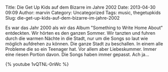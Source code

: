 Title: Die Get Up Kids auf dem Bizarre im Jahre 2002
Date: 2013-04-30 09:09
Author: marvin
Category: Uncategorized
Tags: music, thegetupkids
Slug: die-get-up-kids-auf-dem-bizarre-im-jahre-2002

Es war das Jahr 2000 als wir das Album "Something to Write Home About"
entdeckten. Wir hörten es den ganzen Sommer. Wir tanzten und fuhren
durch die warmen Nächte in die Stadt, nur um die Songs so laut wie
möglich aufdrehen zu können. Die ganze Stadt zu beschallen. In einem
alle Probleme die so ein Teenager hat. Vor allem aber Liebeskummer.
Immer eine riesen Portion davon. Die Songs haben immer gepasst. Ach
ja...

{% youtube 1vQTNL-0nWc %}

